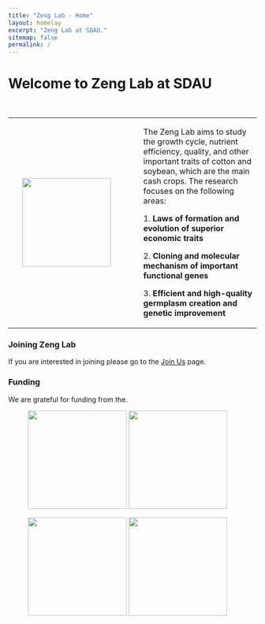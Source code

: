 ```yaml
---
title: "Zeng Lab - Home"
layout: homelay
excerpt: "Zeng Lab at SDAU."
sitemap: false
permalink: /
---
```


# Welcome to Zeng Lab at SDAU
&nbsp;&nbsp;&nbsp;

<div align="center">
<table rules="none">
<tr>
<td>
    <img src="{{ site.url }}{{ site.baseurl }}/images/Lab_Logo_v6c.png" style="width: 180px; margin-right: 30px; border: 20px solid transparent;" />
</td>
<td>
    <p>The Zeng Lab aims to study the growth cycle, nutrient efficiency, quality, and other important traits of cotton and soybean, which are the main cash crops. The research focuses on the following areas:</p>
    <p>1. <strong>Laws of formation and evolution of superior economic traits</strong></p>
    <p>2. <strong>Cloning and molecular mechanism of important functional genes</strong></p>
    <p>3. <strong>Efficient and high-quality germplasm creation and genetic improvement</strong></p>
</td>
</tr>
</table>    
</div>


### Joining Zeng Lab
If you are interested in joining please go to the [Join Us](JoinUs) page.

### Funding
We are grateful for funding from the.

<figure class="third">
<img src="{{ site.url }}{{ site.baseurl }}/images/logopic/Logo_SDAU.png" style="width: 200px">	<img src="{{ site.url }}{{ site.baseurl }}/images/logopic/Logo_SDAU_agr.png" style="width: 200px">

<img src="{{ site.url }}{{ site.baseurl }}/images/logopic/Logo_SDAU_qlxt.png" style="width: 200px"> <img src="{{ site.url }}{{ site.baseurl }}/images/logopic/Logo_BBRF.png" style="width: 200px">
</figure>






